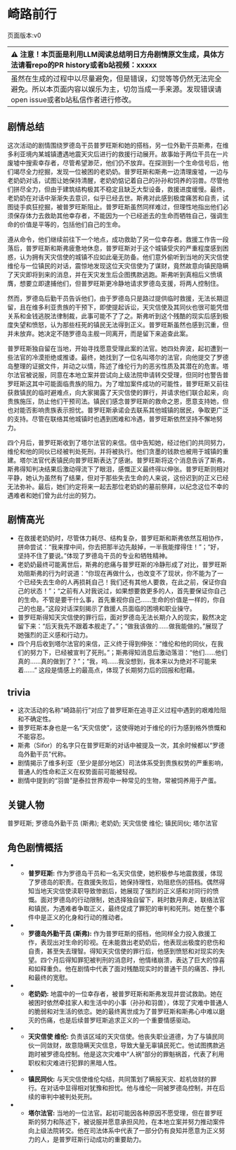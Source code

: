 # 崎路前行
页面版本:v0
 

| :warning: 注意！本页面是利用LLM阅读总结明日方舟剧情原文生成，具体方法请看repo的PR history或者b站视频：xxxxx           |
|:----------------------------|
| 虽然在生成的过程中以尽量避免，但是错误，幻觉等等仍然无法完全避免。所以本页面内容以娱乐为主，切勿当成一手来源。发现错误请open issue或者b站私信作者进行修改。|



## 剧情总结
这次活动的剧情围绕罗德岛干员普罗旺斯和她的搭档，另一位外勤干员斯弗，在维多利亚境内某城镇遭遇地震天灾后进行的救援行动展开。故事始于两位干员在一片废墟中搜索幸存者，尽管希望渺茫，他们仍不放弃。在探测到一个生命信号后，他们竭尽全力挖掘，发现一位被困的老奶奶。普罗旺斯和斯弗一边清理废墟，一边与老奶奶对话，试图让她保持清醒，老奶奶惦记着自己的孙孙和饲养的羽兽。尽管他们拼尽全力，但由于建筑结构极其不稳定且缺乏大型设备，救援进度缓慢。最终，老奶奶在对话中渐渐失去意识，似乎已经去世。斯弗对此感到极度痛苦和自责，试图徒手疯狂挖掘，被普罗旺斯阻止。普罗旺斯虽然同样难过，但理性地指出他们必须保存体力去救助其他幸存者，不能因为一个已经逝去的生命而牺牲自己，强调生命的价值是平等的，包括他们自己的生命。

遵从命令，他们继续前往下一个地点，成功救助了另一位幸存者。救援工作告一段落后，普罗旺斯和斯弗疲惫地休息，普罗旺斯对于这个城镇受灾的严重程度感到困惑，认为拥有天灾信使的城镇不应如此毫无防备。他们意外偷听到当地的天灾信使维伦与一位镇民的对话，震惊地发现这位天灾信使为了谋财，竟然故意向镇民隐瞒了天灾即将到来的消息，并在天灾发生后企图携款逃跑。斯弗听到真相后义愤填膺，想要立即逮捕他们，但普罗旺斯更冷静地请求罗德岛支援，将两人控制住。

然而，罗德岛后勤干员告诉他们，由于罗德岛只是路过提供临时救援，无法长期逗留，且在维多利亚贵族的干预下，即使提起诉讼，天灾信使及其同伙也很可能凭借关系和金钱逃脱法律制裁，此事可能不了了之。斯弗听到这个残酷的现实后感到极度失望和愤怒，认为那些枉死的镇民无法得到正义。普罗旺斯虽然也感到沉重，但并未放弃。她决定不随罗德岛主舰一同离开，而是留下来追查此案。

普罗旺斯独自留在当地，开始寻找愿意受理此案的法官。她四处奔波，起初遭到一些法官的冷漠拒绝或推诿。最终，她找到了一位名叫塔尔的法官，向他提交了罗德岛整理的证据文件，并动之以情，陈述了维伦行为的恶劣性质及其潜在的危害。塔尔法官被说服，同意在本地立案并尝试向上级法院申请转交受理，但同时也警告普罗旺斯这其中可能面临贵族的阻力。为了增加案件成功的可能性，普罗旺斯又前往获救镇民的临时避难点，向大家揭露了天灾信使的罪行，并请求他们联合起来，向贵族施压，防止他们干预司法。镇民们感念普罗旺斯的救命之恩，愿意支持她，但也对能否影响贵族表示担忧。普罗旺斯承诺会去联系其他城镇的居民，争取更广泛的支持。尽管在联络其他城镇时也遇到困难和冷遇，普罗旺斯依然坚持不懈地努力。

四个月后，普罗旺斯收到了塔尔法官的来信。信中告知她，经过他们的共同努力，维伦和他的同伙已经被判处死刑，并将被执行。他们贪墨的钱款也被用于城镇的重建。塔尔法官代表镇民向普罗旺斯表达了感谢。普罗旺斯将这个消息告诉了斯弗，斯弗得知判决结果后激动得流下了眼泪，感慨正义最终得以伸张。普罗旺斯则相对平静，她认为虽然有了结果，但对于那些失去生命的人来说，这份迟到的正义已经无法弥补。最后，她们约定将来一起去那位老奶奶的墓前祭拜，以纪念这位不幸的遇难者和她们曾为此付出的努力。
## 剧情高光
*   在救援老奶奶时，尽管体力耗尽、结构复杂，普罗旺斯和斯弗依然互相协作，拼命尝试：“我来撑中间，你去把那半边先敲掉，一半我能撑得住！”；“好，坚持不住了要说。”体现了罗德岛干员的专业和牺牲精神。
*   老奶奶最终可能离世后，斯弗的悲痛与普罗旺斯的冷静形成了对比，普罗旺斯劝阻斯弗的行为时说道：“你现在再做什么，也改变不了现状，你不能为了一个已经失去生命的人再损耗自己！我们还有其他人要救，在此之前，保证你自己的状态！”；“之前有人对我说过，如果想要救更多的人，首先要保证你自己的生命。不管是要干什么事，首先重视你自己......生命的价值是一样的，你自己的也是。”这段对话深刻揭示了救援人员面临的困境和职业操守。
*   普罗旺斯得知天灾信使的罪行后，面对罗德岛无法长期介入的现实，毅然决定留下来：“后天我先不跟着本舰走了。”；“做我该做的......做我能做的。”展现了她强烈的正义感和行动力。
*   四个月后收到塔尔法官的来信，正义终于得到伸张：“维伦和他的同伙，在我们的努力下，已经被宣判了死刑。”；斯弗得知消息后激动落泪：“他们......他们真的......真的做到了？”；“我，呜......我没想到，我本来以为绝对不可能来着......” 这段是情感上的最高点，体现了长期努力后的回报和慰藉。
## trivia
*   这次活动的名称“崎路前行”对应了普罗旺斯在追寻正义过程中遇到的艰难险阻和不确定性。
*   普罗旺斯本身也是一名“天灾信使”，这使得她对于维伦的行为感到格外愤慨和不能容忍。
*   斯弗（Sifor）的名字只在普罗旺斯的对话中被提及一次，其余时候都以“罗德岛外勤干员”代称。
*   剧情揭示了维多利亚（至少是部分地区）司法体系受到贵族权势的严重影响，普通人的性命和正义在权势面前可能被轻视。
*   剧情中提到的“羽兽”是泰拉世界观中一种常见的生物，常被饲养用于产蛋。
## 关键人物
普罗旺斯; 罗德岛外勤干员 (斯弗); 老奶奶; 天灾信使 维伦; 镇民同伙; 塔尔法官
## 角色剧情概括
-   *   **普罗旺斯:** 作为罗德岛干员和一名天灾信使，她积极参与地震救援，体现了罗德岛的职责。在救援失败后，她保持理性，劝阻悲伤的搭档。偶然得知当地天灾信使渎职导致惨剧后，她展现了强烈的正义感和对同行的愤慨。面对罗德岛的行动限制，她选择独自留下，耗时数月奔走，联络法官和镇民，为遇难者争取正义，最终促成了罪犯的审判和死刑。她在整个事件中是正义的化身和行动的推动者。
-   *   **罗德岛外勤干员 (斯弗):** 作为普罗旺斯的搭档，他同样全力投入救援工作，表现出对生命的珍视。在未能救出老奶奶后，他表现出极度的悲伤和自责，甚至失去理智。得知天灾信使的罪行后，他感到愤怒和对现实的失望。四个月后得知罪犯被判刑的消息时，他情绪崩溃，表达了巨大的惊喜和如释重负。他在剧情中代表了面对残酷现实时的普通干员的痛苦、挣扎和最终的宽慰。
-   *   **老奶奶:** 地震中的一位幸存者，被普罗旺斯和斯弗发现并尝试救助。她在被困时依然牵挂家人和生活中的小事（孙孙和羽兽），体现了灾难中普通人的脆弱和对生活的依恋。她的最终离世成为了普罗旺斯和斯弗心中难以磨灭的伤痛，也是后续普罗旺斯追求正义的一个重要情感驱动。
-   *   **天灾信使 维伦:** 负责该区域的天灾信使。他丧失职业道德，为了与镇民同伙一同敛财，故意隐瞒天灾信息，导致大量无辜镇民死亡。他试图携款逃跑时被罗德岛控制。他是这次灾难中“人祸”部分的罪魁祸首，代表了利用职权和灾难进行犯罪的黑暗人性。
-   *   **镇民同伙:** 与天灾信使维伦勾结，共同策划了瞒报天灾、趁机敛财的罪行。在对话中显得相对犹豫和担忧。他与维伦一同被罗德岛控制，并在后续的审判中被判处死刑。
-   *   **塔尔法官:** 当地的一位法官。起初可能因各种原因不愿受理，但在普罗旺斯的努力和陈述下，被说服并愿意承担风险，在本地立案并努力推动案件向上级法院转交。他在司法体系中代表了一部分仍有良知并愿意为正义努力的人，是普罗旺斯行动成功的重要助力。